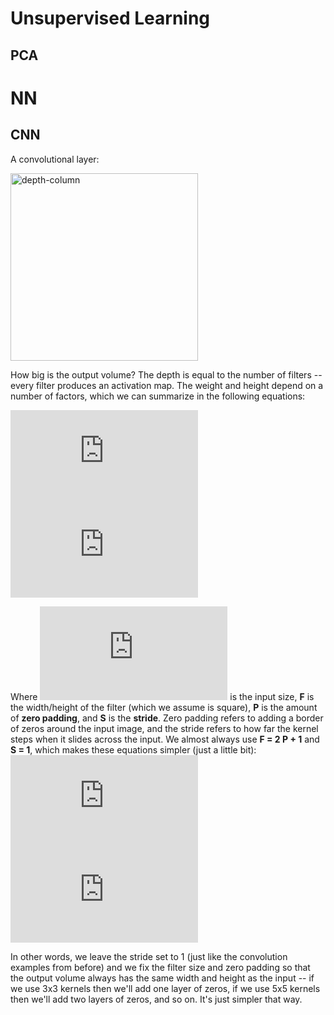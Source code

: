 # Unsupervised Learning

## PCA



# NN

## CNN

A convolutional layer:

<img src="http://cs231n.github.io/assets/cnn/depthcol.jpeg" alt="depth-column" width=300/>


How big is the output volume? The depth is equal to the number of filters -- every filter produces an activation map. The weight and height depend on a number of factors, which we can summarize in the following equations:

![img](http://latex.codecogs.com/svg.latex?W_o%3D%5Cfrac%7BW_i-F%2B2P%7D%7BS%2B1%7D)\
![img](http://latex.codecogs.com/svg.latex?H_o%3D%5Cfrac%7BH_i-F%2B2P%7D%7BS%2B1%7D)

<!---
$$W_o = (W_i - F + 2 P) / S + 1$$
$$H_o = (H_i - F + 2 P) / S + 1$$
-->

Where ![img](http://latex.codecogs.com/svg.latex?W_i,H_i) is the input size, __F__ is the width/height of the filter (which we assume is square), __P__ is the amount of __zero padding__, and __S__ is the __stride__. Zero padding refers to adding a border of zeros around the input image, and the stride refers to how far the kernel steps when it slides across the input. We almost always use __F = 2 P + 1__ and __S = 1__, which makes these equations simpler (just a little bit):\
![img](http://latex.codecogs.com/svg.latex?W_o=W_i)\
![img](http://latex.codecogs.com/svg.latex?H_o=H_i)
<!---
$$W_o = W_i$$
$$H_o = W_i$$
--->

In other words, we leave the stride set to 1 (just like the convolution examples from before) and we fix the filter size and zero padding so that the output volume always has the same width and height as the input -- if we use 3x3 kernels then we'll add one layer of zeros, if we use 5x5 kernels then we'll add two layers of zeros, and so on. It's just simpler that way.